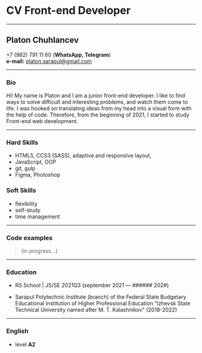 # CV Front-end Developer
***
## Platon Chuhlancev

+7 (982) 791 11 60 (**WhatsApp, Telegram**)  
**e-mail:**  platon.sarapul@gmail.com

***

### Bio

Hi! My name is Platon and I am a junior front-end developer.  I like to find ways to solve difficult and interesting problems, and watch them come to life.  I was hooked on translating ideas from my head into a visual form with the help of code. Therefore, from the beginning of 2021, I started to study Front-end web development.

***

### Hard Skills

 * HTML5, CCS3 (SASS), adaptive and responsive layout, 
 * JavaScript, OOP
 * git, gulp
 * Figma, Photoshop

### Soft Skills

 * flexibility
 * self-study
 * time management

***

### Code examples
 >    (in progress...)

***

### Education

* RS School | JS/SE 2021Q3
	(september 2021 — ###### 202#)
 
* Sarapul Polytechnic Institute (branch) of the Federal State Budgetary Educational 
	Institution of Higher Professional Education 
	"Izhevsk State Technical University named after M. T. Kalashnikov" (2018-2022)
    
***

### English
* level **A2**


